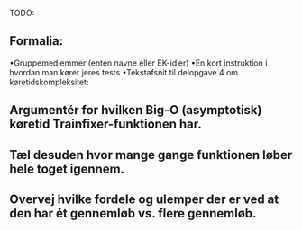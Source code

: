 TODO:

## Formalia:
•Gruppemedlemmer (enten navne eller EK-id’er)
•En kort instruktion i hvordan man kører jeres tests
•Tekstafsnit til delopgave 4 om køretidskompleksitet:

## Argumentér for hvilken Big-O (asymptotisk) køretid Trainfixer-funktionen har.


## Tæl desuden hvor mange gange funktionen løber hele toget igennem.


## Overvej hvilke fordele og ulemper der er ved at den har ét gennemløb vs. flere gennemløb.